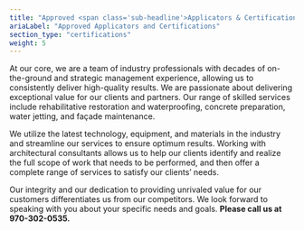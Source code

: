```yaml
---
title: "Approved <span class='sub-headline'>Applicators & Certifications</span>"
ariaLabel: "Approved Applicators and Certifications"
section_type: "certifications"
weight: 5
---
```


At our core, we are a team of industry professionals with decades of on-the-ground and strategic management experience, allowing us to consistently deliver high-quality results. We are passionate about delivering exceptional value for our clients and partners. Our range of skilled services include rehabilitative restoration and waterproofing, concrete preparation, water jetting, and façade maintenance.

We utilize the latest technology, equipment, and materials in the industry and streamline our services to ensure optimum results. Working with architectural consultants allows us to help our clients identify and realize the full scope of work that needs to be performed, and then offer a complete range of services to satisfy our clients’ needs.

Our integrity and our dedication to providing unrivaled value for our customers differentiates us from our competitors. We look forward to speaking with you about your specific needs and goals. **Please call us at 970-302-0535.**
